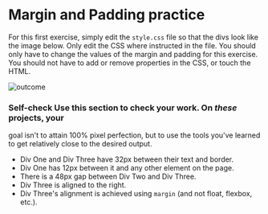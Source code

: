 # Margin and Padding practice

For this first exercise, simply edit the `style.css` file so that the divs look
like the image below. Only edit the CSS where instructed in the file.  You
should only have to change the values of the margin and padding for this
exercise. You should not have to add or remove properties in the CSS, or touch
the HTML.

![outcome](./desired-outcome.png)

### Self-check Use this section to check your work. On _these_ projects, your
goal isn't to attain 100% pixel perfection, but to use the tools you've learned
to get relatively close to the desired output.

- Div One and Div Three have 32px between their text and border.
- Div One has 12px between it and any other element on the page.
- There is a 48px gap between Div Two and Div Three.
- Div Three is aligned to the right.
- Div Three's alignment is achieved using `margin` (and not float, flexbox,
etc.).
